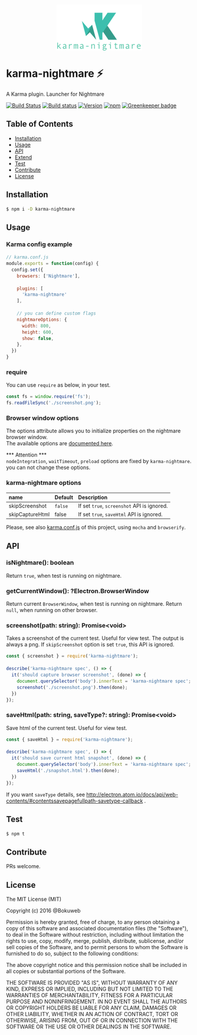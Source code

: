 <p align="center"><img src ="https://github.com/bokuweb/karma-nightmare/blob/master/logo-k.png?raw=true" /></p>

# karma-nightmare ⚡

A Karma plugin. Launcher for Nightmare

[![Build Status](https://img.shields.io/travis/bokuweb/karma-nightmare.svg?style=flat-square)](https://travis-ci.org/bokuweb/karma-nightmare)
[![Build status](https://ci.appveyor.com/api/projects/status/9fj4u11fha794rye?svg=true)](https://ci.appveyor.com/project/bokuweb/karma-nightmare)
[![Version](https://img.shields.io/npm/v/karma-nightmare.svg?style=flat-square)](https://www.npmjs.com/package/karma-nightmare)
[![npm](https://img.shields.io/npm/dm/karma-nightmare.svg?style=flat-square)]()
[![Greenkeeper badge](https://badges.greenkeeper.io/bokuweb/karma-nightmare.svg)](https://greenkeeper.io/)


## Table of Contents

- [Installation](#installation)
- [Usage](#usage)
- [API](#api)
- [Extend](#extend)
- [Test](#test)
- [Contribute](#contribute)
- [License](#license)

## Installation

``` sh
$ npm i -D karma-nightmare
```

## Usage

### Karma config example

``` javascript
// karma.conf.js
module.exports = function(config) {
  config.set({
    browsers: ['Nightmare'],

    plugins: [
      'karma-nightmare'
    ],

    // you can define custom flags
    nightmareOptions: {
      width: 800,
      height: 600,
      show: false,
    },
  })
}
```

### require

You can use `require` as below, in your test.

``` js
const fs = window.require('fs');
fs.readFileSync('./screenshot.png');
```

### Browser window options

The options attribute allows you to initialize properties on the nightmare browser window.   
The available options are [documented here](https://github.com/atom/electron/blob/master/docs/api/browser-window.md#new-browserwindowoptions).

*** Attention ***   
`nodeIntegration`, `waitTimeout`, `preload` options are fixed by `karma-nightmare`. you can not change these options.

### karma-nightmare options

| name                         | Default | Description                                                                                                                     |
| :--------------------------- | :------ | :------------------------------------------------------------------------------------------------------------------------------ |
| skipScreenshot               | `false` | If set `true`, `screenshot` API is ignored.                                                                                     |
| skipCaptureHtml              |    false |     If set `true`, `saveHtml` API is ignored.                                                                                  |

Please, see also [karma.conf.js](https://github.com/bokuweb/karma-nightmare/blob/master/karma.conf.js) of this project, using `mocha` and `browserify`.

## API

### isNightmare(): boolean

Return `true`, when test is running on nightmare.

### getCurrentWindow(): ?Electron.BrowserWindow

Return current `BrowserWindow`, when test is running on nightmare.
Return `null`, when running on other browser.

### screenshot(path: string): Promise\<void\>

Takes a screenshot of the current test. Useful for view test. The output is always a png.
If `skipScreenshot` option is set `true`, this API is ignored.

``` js
const { screenshot } = require('karma-nightmare');

describe('karma-nightmare spec', () => {
  it('should capture browser screenshot', (done) => {
    document.querySelector('body').innerText = 'karma-nightmare spec';
    screenshot('./screenshot.png').then(done);
  })
});
```

### saveHtml(path: string, saveType?: string): Promise\<void\>

Save html of the current test. Useful for view test.

``` js
const { saveHtml } = require('karma-nightmare');

describe('karma-nightmare spec', () => {
  it('should save current html snapshot', (done) => {
    document.querySelector('body').innerText = 'karma-nightmare spec';
    saveHtml('./snapshot.html').then(done);
  })
});
```

If you want `saveType` details, see http://electron.atom.io/docs/api/web-contents/#contentssavepagefullpath-savetype-callback .

## Test

``` sh
$ npm t
```

## Contribute

PRs welcome.

## License

The MIT License (MIT)

Copyright (c) 2016 @Bokuweb

Permission is hereby granted, free of charge, to any person obtaining a copy of this software and associated documentation files (the "Software"), to deal in the Software without restriction, including without limitation the rights to use, copy, modify, merge, publish, distribute, sublicense, and/or sell copies of the Software, and to permit persons to whom the Software is furnished to do so, subject to the following conditions:

The above copyright notice and this permission notice shall be included in all copies or substantial portions of the Software.

THE SOFTWARE IS PROVIDED "AS IS", WITHOUT WARRANTY OF ANY KIND, EXPRESS OR IMPLIED, INCLUDING BUT NOT LIMITED TO THE WARRANTIES OF MERCHANTABILITY, FITNESS FOR A PARTICULAR PURPOSE AND NONINFRINGEMENT. IN NO EVENT SHALL THE AUTHORS OR COPYRIGHT HOLDERS BE LIABLE FOR ANY CLAIM, DAMAGES OR OTHER LIABILITY, WHETHER IN AN ACTION OF CONTRACT, TORT OR OTHERWISE, ARISING FROM, OUT OF OR IN CONNECTION WITH THE SOFTWARE OR THE USE OR OTHER DEALINGS IN THE SOFTWARE.
